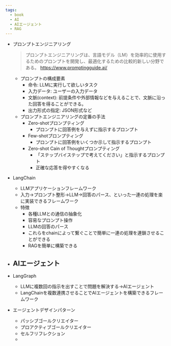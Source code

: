 ```yaml
---
tags:
  - book
  - AI
  - AIエージェント
  - RAG
---
```

- プロンプトエンジニアリング
	>プロンプトエンジニアリングは、言語モデル（LM）を効率的に使用するためのプロンプトを開発し、最適化するための比較的新しい分野である。
	https://www.promptingguide.ai/

	- プロンプトの構成要素
		- 命令: LLMに実行して欲しいタスク
		- 入力データ: ユーザーの入力データ
		- 文脈(context): 前提条件や外部情報などを与えることで、文脈に沿った回答を得ることができる。
		- 出力形式の指定: JSON形式など
	- プロンプトエンジニアリングの定番の手法
		- Zero-shotプロンプティング
			- プロンプトに回答例を与えずに指示するプロンプト
		- Few-shotプロンプティング
			- プロンプトに回答例をいくつか示して指示するプロンプト
		- Zero-shot Cain of Thoughtプロンプティング
			- 「ステップバイステップで考えてください」と指示するプロンプト
			- 正確な応答を得やすくなる
- LangChain
	- LLMアプリケーションフレームワーク
	- 入力→プロンプト整形→LLM→回答のパース、といった一連の処理を楽に実装できるフレームワーク
	- 特徴
		- 各種LLMとの通信の抽象化
		- 容易なプロンプト操作
		- LLMの回答のパース
		- これらをchainによって繋ぐことで簡単に一連の処理を連鎖させることができる
		- RAGを簡単に構築できる
- AIエージェント
	- 
- LangGraph
	- LLMに複数回の指示を出すことで問題を解決する→AIエージェント
	- LangChainを複数連携させることでAIエージェントを構築できるフレームワーク
- エージェントデザインパターン
	- パッシブゴールクリエイター
	- プロアクティブゴールクリエイター
	- セルフリフレクション
	- 